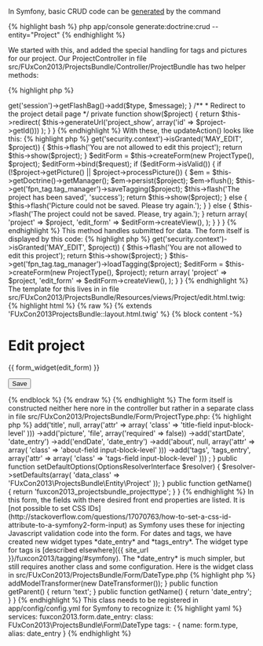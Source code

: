 In Symfony, basic CRUD code can be [generated](http://symfony.com/doc/current/bundles/SensioGeneratorBundle/commands/generate_doctrine_crud.html) by the command

{% highlight bash %}
php app/console generate:doctrine:crud --entity="Project"
{% endhighlight %}

We started with this, and added the special handling for tags and pictures for our project. Our ProjectController in file src/FUxCon2013/ProjectsBundle/Controller/ProjectBundle has two helper methods:

{% highlight php %}
<?php
namespace FUxCon2013\ProjectsBundle\Controller;

class ProjectController extends Controller
{
    /**
     * Send flash message
     */
    private function flash($message, $type = 'error')
    { $this->get('session')->getFlashBag()->add($type, $message); }

    /**
     * Redirect to the project detail page
     */
    private function show($project)
    {
        return $this->redirect(
            $this->generateUrl('project_show', array('id' => $project->getId()))
        );
    }
}
{% endhighlight %} 

With these, the updateAction() looks like this:

{% highlight php %}
<?php
namespace FUxCon2013\ProjectsBundle\Controller;

class ProjectController extends Controller
{
      /**
       * Edits an existing Project entity.
       *
       * @Route("/project/{id}", name="project_update")
       * @Method("PUT")
       * @Template("FUxCon2013ProjectsBundle:Project:edit.html.twig")
       *
       * Uses type hint "Project $project" to implicitely invoke ParamConverter
       */
      public function updateAction(Request $request, Project $project)
      {
          if (!$this->get('security.context')->isGranted('MAY_EDIT', $project)) {
              $this->flash('You are not allowed to edit this project');
              return $this->show($project);
          }

          $editForm = $this->createForm(new ProjectType(), $project);
          $editForm->bind($request);

          if ($editForm->isValid()) {
              if (!$project->getPicture() || $project->processPicture()) {
                  $em = $this->getDoctrine()->getManager();
                  $em->persist($project);
                  $em->flush();

                  $this->get('fpn_tag.tag_manager')->saveTagging($project);

                  $this->flash('The project has been saved', 'success');
                  return $this->show($project);
              }
              else {
                  $this->flash('Picture could not be saved. Please try again.');
              }
          }
          else {
              $this->flash('The project could not be saved. Please, try again.');
          }

          return array(
              'project'      => $project,
              'edit_form'   => $editForm->createView(),
          );
      }
  }
}
{% endhighlight %}

This method handles submitted for data. The form itself is displayed by this code:

{% highlight php %}
<?php
namespace FUxCon2013\ProjectsBundle\Controller;

class ProjectController extends Controller
{
  /**
   * Displays a form to edit an existing Project entity.
   *
   * @Route("/project/{id}/edit", name="project_edit")
   * @Method("GET")
   * @Template()
   *
   * Uses type hint "Project $project" to implicitely invoke ParamConverter
   */
  public function editAction(Project $project)
  {
      if (!$this->get('security.context')->isGranted('MAY_EDIT', $project)) {
          $this->flash('You are not allowed to edit this project');
          return $this->show($project);
      }

      $this->get('fpn_tag.tag_manager')->loadTagging($project);

      $editForm = $this->createForm(new ProjectType(), $project);

      return array(
          'project'      => $project,
          'edit_form'   => $editForm->createView(),
      );
  }
}
{% endhighlight %}

The template for this lives in in file src/FUxCon2013/ProjectsBundle/Resources/views/Project/edit.html.twig:

{% highlight html %}
{% raw %}
{% extends 'FUxCon2013ProjectsBundle::layout.html.twig' %}

{% block content -%}
<div class="row">
    <form action="{{ path('project_update', { 'id': project.id }) }}" method="post" {{ form_enctype(edit_form) }} class="span6 offset1">
        <h1>Edit project</h1>

        <input type="hidden" name="_method" value="PUT" />
        {{ form_widget(edit_form) }}
        <p>
            <button class="btn" id="save-button" type="submit">Save</button>
        </p>
    </form>
</div>
{% endblock %}
{% endraw %}
{% endhighlight %}

The form itself is constructed neither here nore in the controller but rather in a separate class in file src/FUxCon2013/ProjectsBundle/Form/ProjectType.php:

{% highlight php %}
<?php
namespace FUxCon2013\ProjectsBundle\Form;

class ProjectType extends AbstractType
{
    public function buildForm(FormBuilderInterface $builder, array $options)
    {
        $builder
            ->add('title', null, array('attr' => array(
                'class' => 'title-field input-block-level'
            )))
            ->add('picture', 'file', array('required' => false))
            ->add('startDate', 'date_entry')
            ->add('endDate', 'date_entry')
            ->add('about', null, array('attr' => array(
                'class' => 'about-field input-block-level'
            )))
            ->add('tags', 'tags_entry', array('attr' => array(
                'class' => 'tags-field input-block-level'
            )))
        ;
    }
    public function setDefaultOptions(OptionsResolverInterface $resolver)
    {
        $resolver->setDefaults(array(
            'data_class' => 'FUxCon2013\ProjectsBundle\Entity\Project'
        ));
    }

    public function getName()
    { return 'fuxcon2013_projectsbundle_projecttype'; }
}
{% endhighlight %}

In this form, the fields with there desired front end properties are listed. It is [not possible to set CSS IDs](http://stackoverflow.com/questions/17070763/how-to-set-a-css-id-attribute-to-a-symfony2-form-input) as Symfony uses these for injecting Javascript validation code into the form.

For dates and tags, we have created new widget types *date_entry* and *tags_entry*. The widget type for tags is [described elsewhere]({{ site_url }}/fuxcon2013/tagging/#symfony). The *date_entry* is much simpler, but still requires another class and some configuration. Here is the widget class in 
src/FUxCon2013/ProjectsBundle/Form/DateType.php

{% highlight php %}
<?php
namespace FUxCon2013\ProjectsBundle\Form;

use Symfony\Component\Form\AbstractType;
use Symfony\Component\Form\FormBuilderInterface;

class DateType extends AbstractType
{
    public function buildForm(FormBuilderInterface $builder, array $options)
    { $builder->addModelTransformer(new DateTransformer()); }

    public function getParent()
    { return 'text'; }

    public function getName()
    { return 'date_entry'; }
}
{% endhighlight %}

This class needs to be registered in app/config/config.yml for Symfony to recognize it:

{% highlight yaml %}
services:
    fuxcon2013.form.date_entry:
        class: FUxCon2013\ProjectsBundle\Form\DateType
        tags:
            - { name: form.type, alias: date_entry }
{% endhighlight %}
